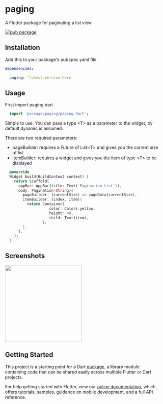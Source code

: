 # paging

A Flutter package for paginating a list view

[![pub package](https://img.shields.io/pub/v/paging.svg?style=popout)](https://pub.dartlang.org/packages/paging)

## Installation

Add this to your package's pubspec.yaml file

```yaml
dependencies:
  ...
  paging: ^latest.version.here
```

## Usage
First import paging.dart

```dart
  import 'package:paging/paging.dart';
```
Simple to use. You can pass a type \<T\> as a parameter to the widget, by default dynamic is assumed.

There are two required parameters:
- pageBuilder: requires a Future of List\<T\> and gives you the current size of list
- itemBuilder: requires a widget and gives you the item of type \<T\> to be displayed

```dart
  @override
  Widget build(BuildContext context) {
    return Scaffold(
      appBar: AppBar(title: Text('Pagination List')),
      body: Pagination<String>(
        pageBuilder: (currentSize) => pageData(currentSize),
        itemBuilder: (index, item){
          return Container(
                    color: Colors.yellow,
                    height: 48,
                    child: Text(item),
                 );
        },
      ),
    );
  }
```

## Screenshots

<image src="https://i.imgur.com/JM1HBvE.gif" width="250px"/>

## Getting Started

This project is a starting point for a Dart
[package](https://flutter.io/developing-packages/),
a library module containing code that can be shared easily across
multiple Flutter or Dart projects.

For help getting started with Flutter, view our 
[online documentation](https://flutter.io/docs), which offers tutorials, 
samples, guidance on mobile development, and a full API reference.
